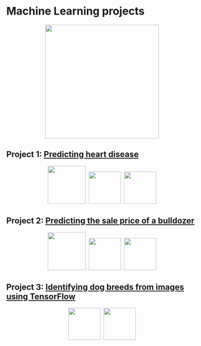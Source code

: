 # Machine Learning projects

<p align="center">
   <img height="300" src="https://www.ie.edu/exponential-learning/blog/wp-content/uploads/2018/01/MachineLearninginMarketing-1621x1000.jpg">
</p>


## Project 1: <a href="https://github.com/mughees-asif/machinelearning-projects/blob/master/end-to-end-heart-disease-classification.ipynb">Predicting heart disease</a>

<p align="center">
        <img height="100" src="https://3qeqpr26caki16dnhd19sv6by6v-wpengine.netdna-ssl.com/wp-content/uploads/2017/03/How-to-Setup-a-Python-Environment-for-Machine-Learning-and-Deep-Learning-with-Anaconda-1024x512.png">&nbsp;&nbsp;<img height="85" src="https://upload.wikimedia.org/wikipedia/commons/0/0a/Python.svg">&nbsp;&nbsp;<img height="85" src="https://upload.wikimedia.org/wikipedia/commons/0/05/Scikit_learn_logo_small.svg">
</p>

## Project 2: <a href="https://github.com/mughees-asif/machinelearning-projects/blob/master/end-to-end-bluebook-bulldozer-price-regression.ipynb">Predicting the sale price of a bulldozer</a>

<p align="center">
        <img height="100" src="https://3qeqpr26caki16dnhd19sv6by6v-wpengine.netdna-ssl.com/wp-content/uploads/2017/03/How-to-Setup-a-Python-Environment-for-Machine-Learning-and-Deep-Learning-with-Anaconda-1024x512.png">&nbsp;&nbsp;<img height="85" src="https://upload.wikimedia.org/wikipedia/commons/0/0a/Python.svg">&nbsp;&nbsp;<img height="85" src="https://upload.wikimedia.org/wikipedia/commons/0/05/Scikit_learn_logo_small.svg">
</p>

## Project 3: <a href="https://github.com/mughees-asif/machinelearning-projects/blob/master/end-to-end-dog-vision-.ipynb">Identifying dog breeds from images using TensorFlow</a>

<p align="center">
        <img height="85" src="https://upload.wikimedia.org/wikipedia/commons/0/0a/Python.svg">&nbsp;&nbsp;<img height="85" src="https://upload.wikimedia.org/wikipedia/commons/2/2d/Tensorflow_logo.svg">
</p>







